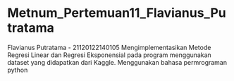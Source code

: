 # Metnum_Pertemuan11_Flavianus_Putratama
Flavianus Putratama - 21120122140105
Mengimplementasikan Metode Regresi Linear dan Regresi Eksponensial pada program menggunakan dataset yang didapatkan dari Kaggle. Menggunakan bahasa permrograman python
